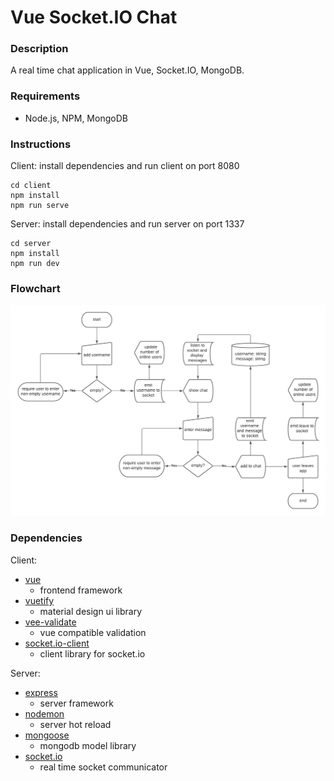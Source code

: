 # Vue Socket.IO Chat

### Description

A real time chat application in Vue, Socket.IO, MongoDB.

### Requirements

- Node.js, NPM, MongoDB

### Instructions

Client: install dependencies and run client on port 8080

```
cd client
npm install
npm run serve
```

Server: install dependencies and run server on port 1337

```
cd server
npm install
npm run dev
```

### Flowchart

![screenshot](flowchart.png?raw=true "Flowchart")

### Dependencies

Client:

- [vue](https://github.com/vuejs/vue)
  - frontend framework
- [vuetify](https://github.com/vuetifyjs/vuetify)
  - material design ui library
- [vee-validate](https://github.com/logaretm/vee-validate)
  - vue compatible validation
- [socket.io-client](https://github.com/socketio/socket.io-client)
  - client library for socket.io

Server:

- [express](https://github.com/expressjs/express)
  - server framework
- [nodemon](https://github.com/remy/nodemon)
  - server hot reload
- [mongoose](https://github.com/Automattic/mongoose)
  - mongodb model library
- [socket.io](https://github.com/socketio/socket.io)
  - real time socket communicator
